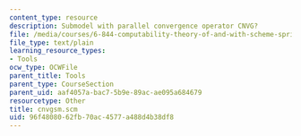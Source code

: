 ```yaml
---
content_type: resource
description: Submodel with parallel convergence operator CNVG?
file: /media/courses/6-844-computability-theory-of-and-with-scheme-spring-2003/96f4808062fb70ac4577a488d4b38df8_cnvgsm.scm
file_type: text/plain
learning_resource_types:
- Tools
ocw_type: OCWFile
parent_title: Tools
parent_type: CourseSection
parent_uid: aaf4057a-bac7-5b9e-89ac-ae095a684679
resourcetype: Other
title: cnvgsm.scm
uid: 96f48080-62fb-70ac-4577-a488d4b38df8
---
```


